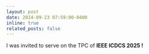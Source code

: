 ```yaml
---
layout: post
date: 2024-09-23 07:59:00-0400
inline: true
related_posts: false
---
```


I was invited to serve on the TPC of <strong>IEEE ICDCS 2025 !</strong>
